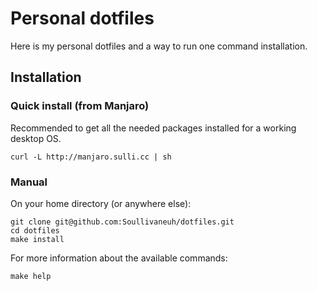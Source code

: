 # Personal dotfiles

Here is my personal dotfiles and a way to run one command installation.

## Installation

### Quick install (from Manjaro)

Recommended to get all the needed packages installed for a working desktop OS.

```
curl -L http://manjaro.sulli.cc | sh
```

### Manual

On your home directory (or anywhere else):

```
git clone git@github.com:Soullivaneuh/dotfiles.git
cd dotfiles
make install
```

For more information about the available commands:

```
make help
```

